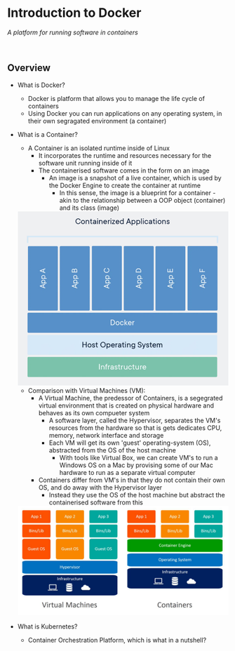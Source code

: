 # Introduction to Docker
*A platform for running software in containers*

<br>

## Overview
* What is Docker?
    * Docker is platform that allows you to manage the life cycle of containers
    * Using Docker you can run applications on any operating system, in their own segragated environment (a container)
* What is a Container?
    * A Container is an isolated runtime inside of Linux
        * It incorporates the runtime and resources necessary for the software unit running inside of it
        * The containerised software comes in the form on an image
            * An image is a snapshot of a live container, which is used by the Docker Engine to create the container at runtime
                * In this sense, the image is a blueprint for a container - akin to the relationship between a OOP object (container) and its class (image)

    <img src="./res/containers.png" width="500" alt="containers">

    * Comparison with Virtual Machines (VM):
        * A Virtual Machine, the predessor of Containers, is a segegrated virtual environment that is created on physical hardware and behaves as its own compueter system
            * A software layer, called the Hypervisor, separates the VM's resources from the hardware so that is gets dedicates CPU, memory, network interface and storage
            * Each VM will get its own 'guest' operating-system (OS), abstracted from the OS of the host machine
                * With tools like Virtual Box, we can create VM's to run a Windows OS on a Mac by provising some of our Mac hardware to run as a separate virtual computer
        * Containers differ from VM's in that they do not contain their own OS, and do away with the Hypervisor layer
            * Instead they use the OS of the host machine but abstract the containerised software from this

    <img src="./res/containers-vs-vm.png" width="500" alt="containers">

* What is Kubernetes?
    * Container Orchestration Platform, which is what in a nutshell?

